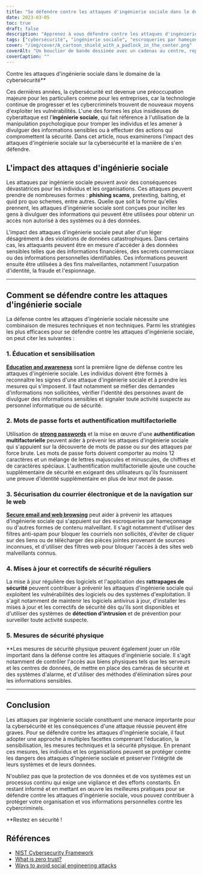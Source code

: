 ```yaml
---
title: "Se défendre contre les attaques d'ingénierie sociale dans le domaine de la cybersécurité"
date: 2023-03-05
toc: true
draft: false
description: "Apprenez à vous défendre contre les attaques d'ingénierie sociale et à protéger vos données contre les cybercriminels dans cet article informatif."
tags: ["cybersécurité", "ingénierie sociale", "escroqueries par hameçonnage", "authentification multifactorielle", "mises à jour de sécurité", "sécurité du mot de passe", "sécurité web", "violations de données", "Sécurité informatique", "vol d'identité", "prévention de la fraude", "prévention de l'espionnage", "sécurité technique", "la sécurité physique", "la sécurité de l'information", "prévention de la cybercriminalité", "détection des intrusions", "correctifs de sécurité", "formation des employés", "protection des données"]
cover: "/img/cover/A_cartoon_shield_with_a_padlock_in_the_center.png"
coverAlt: "Un bouclier de bande dessinée avec un cadenas au centre, représentant l'idée de se défendre contre les attaques d'ingénierie sociale dans le domaine de la cybersécurité"
coverCaption: ""
---
```

 Contre les attaques d'ingénierie sociale dans le domaine de la cybersécurité**

Ces dernières années, la cybersécurité est devenue une préoccupation majeure pour les particuliers comme pour les entreprises, car la technologie continue de progresser et les cybercriminels trouvent de nouveaux moyens d'exploiter les vulnérabilités. L'une des formes les plus insidieuses de cyberattaque est l'**ingénierie sociale**, qui fait référence à l'utilisation de la manipulation psychologique pour tromper les individus et les amener à divulguer des informations sensibles ou à effectuer des actions qui compromettent la sécurité. Dans cet article, nous examinerons l'impact des attaques d'ingénierie sociale sur la cybersécurité et la manière de s'en défendre.

## L'impact des attaques d'ingénierie sociale

Les attaques par ingénierie sociale peuvent avoir des conséquences dévastatrices pour les individus et les organisations. Ces attaques peuvent prendre de nombreuses formes : **phishing scams**, pretexting, baiting, et quid pro quo schemes, entre autres. Quelle que soit la forme qu'elles prennent, les attaques d'ingénierie sociale sont conçues pour inciter les gens à divulguer des informations qui peuvent être utilisées pour obtenir un accès non autorisé à des systèmes ou à des données.

L'impact des attaques d'ingénierie sociale peut aller d'un léger désagrément à des violations de données catastrophiques. Dans certains cas, les attaquants peuvent être en mesure d'accéder à des données sensibles telles que des informations financières, des secrets commerciaux ou des informations personnelles identifiables. Ces informations peuvent ensuite être utilisées à des fins malveillantes, notamment l'usurpation d'identité, la fraude et l'espionnage.

______

## Comment se défendre contre les attaques d'ingénierie sociale

La défense contre les attaques d'ingénierie sociale nécessite une combinaison de mesures techniques et non techniques. Parmi les stratégies les plus efficaces pour se défendre contre les attaques d'ingénierie sociale, on peut citer les suivantes :

### 1. Éducation et sensibilisation

[**Education and awareness**](https://simeononsecurity.com/articles/how-to-build-and-manage-an-effective-cybersecurity-awareness-training-program/) sont la première ligne de défense contre les attaques d'ingénierie sociale. Les individus doivent être formés à reconnaître les signes d'une attaque d'ingénierie sociale et à prendre les mesures qui s'imposent. Il faut notamment se méfier des demandes d'informations non sollicitées, vérifier l'identité des personnes avant de divulguer des informations sensibles et signaler toute activité suspecte au personnel informatique ou de sécurité.

### 2. Mots de passe forts et authentification multifactorielle

Utilisation de [**strong passwords**](https://simeononsecurity.com/articles/the-importance-of-password-security-and-best-practices/) et la mise en œuvre d'une **authentification multifactorielle** peuvent aider à prévenir les attaques d'ingénierie sociale qui s'appuient sur la découverte de mots de passe ou sur des attaques par force brute. Les mots de passe forts doivent comporter au moins 12 caractères et un mélange de lettres majuscules et minuscules, de chiffres et de caractères spéciaux. L'authentification multifactorielle ajoute une couche supplémentaire de sécurité en exigeant des utilisateurs qu'ils fournissent une preuve d'identité supplémentaire en plus de leur mot de passe.

### 3. Sécurisation du courrier électronique et de la navigation sur le web

[**Secure email and web browsing**](https://simeononsecurity.com/recommendations/email) peut aider à prévenir les attaques d'ingénierie sociale qui s'appuient sur des escroqueries par hameçonnage ou d'autres formes de contenu malveillant. Il s'agit notamment d'utiliser des filtres anti-spam pour bloquer les courriels non sollicités, d'éviter de cliquer sur des liens ou de télécharger des pièces jointes provenant de sources inconnues, et d'utiliser des filtres web pour bloquer l'accès à des sites web malveillants connus.

### 4. Mises à jour et correctifs de sécurité réguliers

La mise à jour régulière des logiciels et l'application des **rattrapages de sécurité** peuvent contribuer à prévenir les attaques d'ingénierie sociale qui exploitent les vulnérabilités des logiciels ou des systèmes d'exploitation. Il s'agit notamment de maintenir les logiciels antivirus à jour, d'installer les mises à jour et les correctifs de sécurité dès qu'ils sont disponibles et d'utiliser des systèmes de **détection d'intrusion** et de prévention pour surveiller toute activité suspecte.

### 5. Mesures de sécurité physique

**Les mesures de sécurité physique peuvent également jouer un rôle important dans la défense contre les attaques d'ingénierie sociale. Il s'agit notamment de contrôler l'accès aux biens physiques tels que les serveurs et les centres de données, de mettre en place des caméras de sécurité et des systèmes d'alarme, et d'utiliser des méthodes d'élimination sûres pour les informations sensibles.

______

## Conclusion

Les attaques par ingénierie sociale constituent une menace importante pour la cybersécurité et les conséquences d'une attaque réussie peuvent être graves. Pour se défendre contre les attaques d'ingénierie sociale, il faut adopter une approche à multiples facettes comprenant l'éducation, la sensibilisation, les mesures techniques et la sécurité physique. En prenant ces mesures, les individus et les organisations peuvent se protéger contre les dangers des attaques d'ingénierie sociale et préserver l'intégrité de leurs systèmes et de leurs données.

N'oubliez pas que la protection de vos données et de vos systèmes est un processus continu qui exige une vigilance et des efforts constants. En restant informé et en mettant en œuvre les meilleures pratiques pour se défendre contre les attaques d'ingénierie sociale, vous pouvez contribuer à protéger votre organisation et vos informations personnelles contre les cybercriminels.

**Restez en sécurité !

## Références

- [NIST Cybersecurity Framework](https://www.nist.gov/cyberframework)
- [What is zero trust?](https://www.csoonline.com/article/3247848/what-is-zero-trust-a-model-for-more-effective-security.html)
- [Ways to avoid social engineering attacks](https://usa.kaspersky.com/resource-center/threats/how-to-avoid-social-engineering-attacks)

